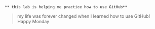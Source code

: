 	** this lab is helping me practice how to use GitHub**
 > my life was forever changed when I learned how to use GitHub!
Happy Monday
